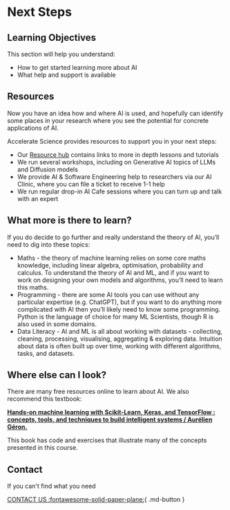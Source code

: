 # Next Steps


## Learning Objectives
This section will help you understand:

- How to get started learning more about AI
- What help and support is available

## Resources

Now you have an idea how and where AI is used, and hopefully can identify some places in your research where you see the potential for concrete applications of AI.

Accelerate Science provides resources to support you in your next steps:

- Our [Resource hub](https://acceleratescience.github.io/resource-hub/) contains links to more in depth lessons and tutorials
- We run several workshops, including on Generative AI topics of LLMs and Diffusion models
- We provide AI & Software Engineering help to researchers via our AI Clinic, where you can file a ticket to receive 1-1 help
- We run regular drop-in AI Cafe sessions where you can turn up and talk with an expert

## What more is there to learn?
If you do decide to go further and really understand the theory of AI, you’ll need to dig into these topics:

- Maths - the theory of machine learning relies on some core maths knowledge, including linear algebra, optimisation, probability and calculus. To understand the theory of AI and ML, and if you want to work on designing your own models and algorithms, you’ll need to learn this maths.
- Programming - there are some AI tools you can use without any particular expertise (e.g. ChatGPT), but if you want to do anything more complicated with AI then you’ll likely need to know some programming. Python is the language of choice for many ML Scientists, though R is also used in some domains.
- Data Literacy - AI and ML is all about working with datasets - collecting, cleaning, processing, visualising, aggregating & exploring data. Intuition about data is often built up over time, working with different algorithms, tasks, and datasets.

## Where else can I look?

There are many free resources online to learn about AI. We also recommend this textbook:

[**Hands-on machine learning with Scikit-Learn, Keras, and TensorFlow : concepts, tools, and techniques to build intelligent systems / Aurélien Géron.**](https://idiscover.lib.cam.ac.uk/primo-explore/fulldisplay?docid=44CAM_ALMA51626615430003606&context=L&vid=44CAM_PROD&lang=en_US&search_scope=SCOP_CAM_ALL&adaptor=Local%20Search%20Engine&isFrbr=true&tab=cam_lib_coll&query=any%2Ccontains%2CHands%20On%C2%A0Machine%20Learning%C2%A0with%C2%A0ScikitLearn%2C%C2%A0Keras%2C%C2%A0and%20TensorFlow&sortby=rank&facet=frbrgroupid%2Cinclude%2C200454433&offset=0)

This book has code and exercises that illustrate many of the concepts presented in this course.

## Contact

If you can't find what you need

[CONTACT US :fontawesome-solid-paper-plane:](mailto:accelerate-mle@cst.cam.ac.uk){ .md-button }





